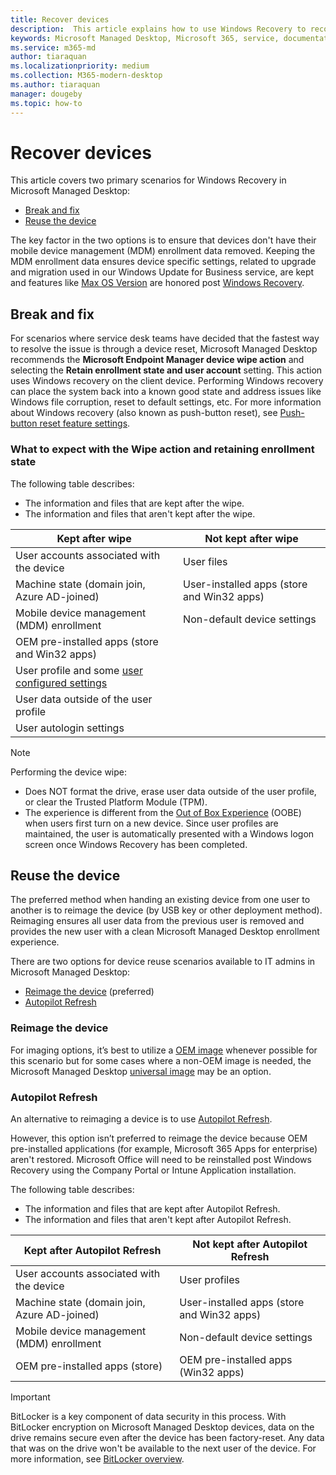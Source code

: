 ```yaml
---
title: Recover devices
description:  This article explains how to use Windows Recovery to recover devices
keywords: Microsoft Managed Desktop, Microsoft 365, service, documentation
ms.service: m365-md
author: tiaraquan
ms.localizationpriority: medium
ms.collection: M365-modern-desktop
ms.author: tiaraquan
manager: dougeby
ms.topic: how-to
---
```


# Recover devices

This article covers two primary scenarios for Windows Recovery in Microsoft Managed Desktop:

- [Break and fix](#break-and-fix)
- [Reuse the device](#reuse-the-device)

The key factor in the two options is to ensure that devices don't have their mobile device management (MDM) enrollment data removed. Keeping the MDM enrollment data ensures device specific settings, related to upgrade and migration used in our Windows Update for Business service, are kept and features like [Max OS Version](/mem/intune/protect/compliance-policy-create-windows#device-properties) are honored post [Windows Recovery](/windows-hardware/manufacture/desktop/windows-recovery-environment--windows-re--technical-reference?view=windows-11&preserve-view=true).

## Break and fix

For scenarios where service desk teams have decided that the fastest way to resolve the issue is through a device reset, Microsoft Managed Desktop recommends the **Microsoft Endpoint Manager device wipe action** and selecting the **Retain enrollment state and user account** setting. This action uses Windows recovery on the client device. Performing Windows recovery can place the system back into a known good state and address issues like Windows file corruption, reset to default settings, etc. For more information about Windows recovery (also known as push-button reset), see [Push-button reset feature settings](/windows-hardware/manufacture/desktop/how-push-button-reset-features-work?view=windows-11#settings&preserve-view=true).

### What to expect with the Wipe action and retaining enrollment state

The following table describes:

- The information and files that are kept after the wipe.
- The information and files that aren't kept after the wipe.

| Kept after wipe | Not kept after wipe |
| ----- | ----- |
| User accounts associated with the device | User files |
| Machine state (domain join, Azure AD-joined) | User-installed apps (store and Win32 apps) |
| Mobile device management (MDM) enrollment | Non-default device settings |
| OEM pre-installed apps (store and Win32 apps) | |
| User profile and some [user configured settings](/windows-hardware/manufacture/desktop/how-push-button-reset-features-work?view=windows-11#settings&preserve-view=true)  | |
| User data outside of the user profile  | |
| User autologin settings | |

> [!NOTE]
> Performing the device wipe:<ul><li>Does NOT format the drive, erase user data outside of the user profile, or clear the Trusted Platform Module (TPM).</li><li>The experience is different from the [Out of Box Experience](/windows-hardware/customize/desktop/customize-oobe) (OOBE) when users first turn on a new device. Since user profiles are maintained, the user is automatically presented with a Windows logon screen once Windows Recovery has been completed.</li></ul>

## Reuse the device

The preferred method when handing an existing device from one user to another is to reimage the device (by USB key or other deployment method). Reimaging ensures all user data from the previous user is removed and provides the new user with a clean Microsoft Managed Desktop enrollment experience.

There are two options for device reuse scenarios available to IT admins in Microsoft Managed Desktop:

- [Reimage the device](#reimage-the-device) (preferred)
- [Autopilot Refresh](#autopilot-refresh)

### Reimage the device

For imaging options, it’s best to utilize a [OEM image](/managed-desktop/service-description/device-images) whenever possible for this scenario but for some cases where a non-OEM image is needed, the Microsoft Managed Desktop [universal image](/managed-desktop/service-description/universal-image) may be an option.  

### Autopilot Refresh

An alternative to reimaging a device is to use [Autopilot Refresh](/mem/autopilot/windows-autopilot-reset).  

However, this option isn’t preferred to reimage the device because OEM pre-installed applications (for example, Microsoft 365 Apps for enterprise) aren't restored. Microsoft Office will need to be reinstalled post Windows Recovery using the Company Portal or Intune Application installation.

The following table describes:

- The information and files that are kept after Autopilot Refresh.
- The information and files that aren't kept after Autopilot Refresh.

| Kept after Autopilot Refresh | Not kept after Autopilot Refresh |
| ----- | ----- |
| User accounts associated with the device | User profiles |
| Machine state (domain join, Azure AD-joined) | User-installed apps (store and Win32 apps) |
| Mobile device management (MDM) enrollment | Non-default device settings |
| OEM pre-installed apps (store) | OEM pre-installed apps (Win32 apps) |

> [!IMPORTANT]
> BitLocker is a key component of data security in this process. With BitLocker encryption on Microsoft Managed Desktop devices, data on the drive remains secure even after the device has been factory-reset. Any data that was on the drive won't be available to the next user of the device. For more information, see [BitLocker overview](/windows/security/information-protection/bitlocker/bitlocker-overview).
